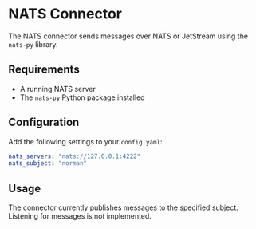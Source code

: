 # NATS Connector

The NATS connector sends messages over NATS or JetStream using the `nats-py` library.

## Requirements

- A running NATS server
- The `nats-py` Python package installed

## Configuration

Add the following settings to your `config.yaml`:

```yaml
nats_servers: "nats://127.0.0.1:4222"
nats_subject: "norman"
```

## Usage

The connector currently publishes messages to the specified subject. Listening for messages is not implemented.
